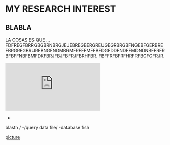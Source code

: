 # MY RESEARCH INTEREST

BLABLA
---

LA COSAS ES QUE ... FDFREGFBRRGBGBRNBRGJEJEBREGBERGREUGEGRBRGBFNGEBFGERBREFBRGREGBRUREBNGFNGMBRMFRFEFMFFBFDGFDDFNDFFMDNDNBFFRFRBFBFFNBFBMFDKFBRJFBJFBFRJFBRHFBR.
FBFFRFBFRFHRFRFBGFGFRJR.

![PICTURE.OF.SOMETHING](http://www.reprogalicia.com/TiendaRepro/es/utiliza-nuestras-imagenes/1241-flores-colores.html)

-
blastn /
-/query data file/
-database fish


[picture](http://crazymag.com/r.asp?ID=344)

